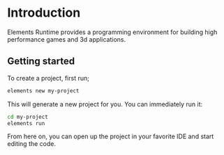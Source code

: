 # Introduction

Elements Runtime provides a programming environment for building high performance games and 3d applications.

## Getting started

To create a project, first run;

```sh
elements new my-project
```

This will generate a new project for you. You can immediately run it:

```sh
cd my-project
elements run
```

From here on, you can open up the project in your favorite IDE and start editing the code.

